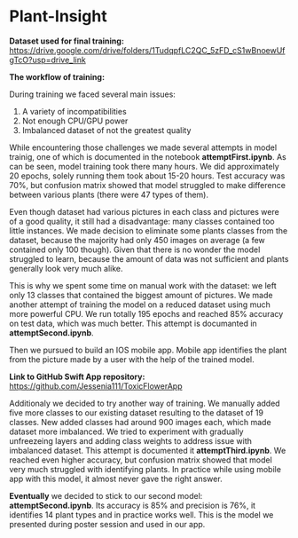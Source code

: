 # Plant-Insight

**Dataset used for final training:**
https://drive.google.com/drive/folders/1TudqpfLC2QC_5zFD_cS1wBnoewUfgTcO?usp=drive_link

**The workflow of training:**

During training we faced several main issues:
1. A variety of incompatibilities
2. Not enough CPU/GPU power
3. Imbalanced dataset of not the greatest quality

While encountering those challenges we made several attempts in model trainig, one of which is documented in the notebook **attemptFirst.ipynb**. As can be seen, model training took there many hours. We did approximately 20 epochs, solely running them took about 15-20 hours. Test accuracy was 70%, but confusion matrix showed that model struggled to make difference between various plants (there were 47 types of them). 

Even though dataset had various pictures in each class and pictures were of a good quality, it still had a disadvantage: many classes contained too little instances. We made decision to eliminate some plants classes from the dataset, because the majority had only 450 images on average (a few contained only 100 though). Given that there is no wonder the model struggled to learn, because the amount of data was not sufficient and plants generally look very much alike. 

This is why we spent some time on manual work with the dataset: we left only 13 classes that contained the biggest amount of pictures. We made another attempt of training the model on a reduced dataset using much more powerful CPU. We run totally 195 epochs and reached 85% accuracy on test data, which was much better. This attempt is documanted in **attemptSecond.ipynb**.

Then we pursued to build an IOS mobile app. Mobile app identifies the plant from the picture made by a user with the help of the trained model.

**Link to GitHub Swift App repository:**
https://github.com/Jessenia111/ToxicFlowerApp

Additionaly we decided to try another way of training. We manually added five more classes to our existing dataset resulting to the dataset of 19 classes. New added classes had around 900 images each, which made dataset more imbalanced. We tried to experiment with gradually unfreezeing layers and adding class weights to address issue with imbalanced dataset. This attempt is documented it **attemptThird.ipynb**. We reached even higher accuracy, but confusion matrix showed that model very much struggled with identifying plants. In practice while using mobile app with this model, it almost never gave the right answer.

**Eventually** we decided to stick to our second model: **attemptSecond.ipynb**. Its accuracy is 85% and precision is 76%, it identifies 14 plant types and in practice works well. This is the model we presented during poster session and used in our app.


